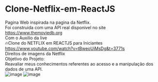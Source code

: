 # Clone-Netflix-em-ReactJS
Pagina Web inspirada na pagina da Netflix.<br/>
Foi construida com uma API real disponivel no site https://www.themoviedb.org <br/>
Com o Auxilio da live <br/>
🔥Clone do NETFLIX em REACTJS para Iniciantes<br/>
https://www.youtube.com/watch?v=tBweoUiMsDg&t=3771s <br/>
Direitos de imagens da Netflix <br/>
Objetivo do Projeto:<br/>
Reavaliar meus conhecimentos referentes ao acesso e a manipulação dos dados de uma API.<br/>
![image](https://user-images.githubusercontent.com/62970346/179647365-0e654d83-7029-4cad-8ec0-31770f9e44d9.png)
![image](https://user-images.githubusercontent.com/62970346/179647425-6548beb9-5a40-4760-90aa-8701f66a4b23.png)
